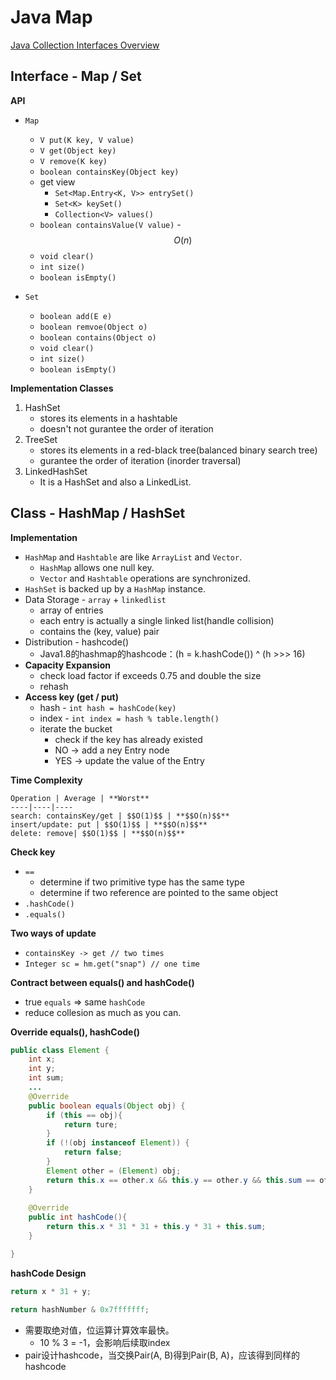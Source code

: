 <extoc></extoc>

# Java Map

[Java Collection Interfaces Overview](https://github.com/CarpenterLee/JCFInternals/blob/master/markdown/1-Overview.md)

## Interface - Map / Set

__API__

- `Map`
    - `V put(K key, V value)`
    - `V get(Object key)`
    - `V remove(K key)`
    - `boolean containsKey(Object key)`
    - get view
        - `Set<Map.Entry<K, V>> entrySet()`
        - `Set<K> keySet()`
        - `Collection<V> values()`
    - `boolean containsValue(V value)` - $$O(n)$$
    - `void clear()`
    - `int size()`
    - `boolean isEmpty()`

- `Set`
    - `boolean add(E e)`
    - `boolean remvoe(Object o)`
    - `boolean contains(Object o)`
    - `void clear()`
    - `int size()`
    - `boolean isEmpty()`

__Implementation Classes__

1. HashSet
    - stores its elements in a hashtable
    - doesn't not gurantee the order of iteration
2. TreeSet
    - stores its elements in a red-black tree(balanced binary search tree)
    - gurantee the order of iteration (inorder traversal)
3. LinkedHashSet
    - It is a HashSet and also a LinkedList.


## Class - HashMap / HashSet

__Implementation__

- `HashMap` and `Hashtable` are like `ArrayList` and `Vector`. 
    - `HashMap` allows one null key.
    - `Vector` and `Hashtable` operations are synchronized.
- `HashSet` is backed up by a `HashMap` instance.
- Data Storage - `array` + `linkedlist`
    - array of entries
    - each entry is actually a single linked list(handle collision)
    - contains the (key, value) pair
- Distribution - hashcode() 
    - Java1.8的hashmap的hashcode：(h = k.hashCode()) ^ (h >>> 16)
- **Capacity Expansion**
    - check load factor if exceeds 0.75 and double the size
    - rehash
- **Access key (get / put)**
    - hash - `int hash = hashCode(key)`
    - index - `int index = hash % table.length()`
    - iterate the bucket
        - check if the key has already existed
        - NO -> add a ney Entry node
        - YES -> update the value of the Entry

__Time Complexity__
    
    Operation | Average | **Worst**
    ----|----|----
    search: containsKey/get | $$O(1)$$ | **$$O(n)$$**
    insert/update: put | $$O(1)$$ | **$$O(n)$$**
    delete: remove| $$O(1)$$ | **$$O(n)$$**


__Check key__

- `==`
    - determine if two primitive type has the same type
    - determine if two reference are pointed to the same object
- `.hashCode()`
- `.equals()`

__Two ways of update__

- `containsKey -> get // two times`
- `Integer sc = hm.get("snap") // one time`

__Contract between equals() and hashCode()__

- true `equals` => same `hashCode`
- reduce collesion as much as you can.

__Override equals(), hashCode()__

```java
public class Element {
    int x;
    int y;
    int sum;
    ...
    @Override
    public boolean equals(Object obj) {
        if (this == obj){
            return ture;
        }
        if (!(obj instanceof Element)) {
            return false;
        }
        Element other = (Element) obj;
        return this.x == other.x && this.y == other.y && this.sum == other.sum;
    }
    
    @Override
    public int hashCode(){
        return this.x * 31 * 31 + this.y * 31 + this.sum;
    }

}
```

__hashCode Design__

```java
return x * 31 + y;
```

```java
return hashNumber & 0x7fffffff;
```

- 需要取绝对值，位运算计算效率最快。
    - 10 % 3 = -1，会影响后续取index
- pair设计hashcode，当交换Pair(A, B)得到Pair(B, A)，应该得到同样的hashcode